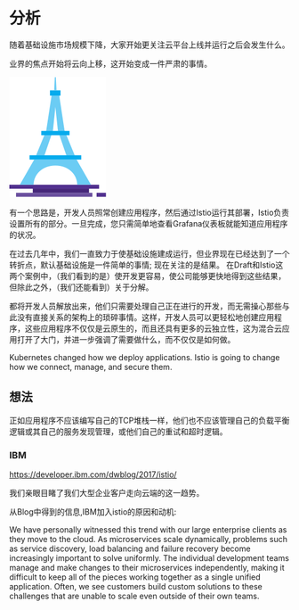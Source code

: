 # 分析

随着基础设施市场规模下降，大家开始更关注云平台上线并运行之后会发生什么。

业界的焦点开始将云向上移，这开始变成一件严肃的事情。

![](images/up.png)

有一个思路是，开发人员照常创建应用程序，然后通过Istio运行其部署，Istio负责设置所有的部分。一旦完成，您只需简单地查看Grafana仪表板就能知道应用程序的状况。

在过去几年中，我们一直致力于使基础设施建成运行，但业界现在已经达到了一个转折点，默认基础设施是一件简单的事情; 现在关注的是结果。
在Draft和Istio这两个案例中，（我们看到的是）使开发更容易，使公司能够更快地得到这些结果，但除此之外，（我们还能看到）关于分解。

都将开发人员解放出来，他们只需要处理自己正在进行的开发，而无需操心那些与此没有直接关系的架构上的琐碎事情。这样，开发人员可以更轻松地创建应用程序，这些应用程序不仅仅是云原生的，而且还具有更多的云独立性，这为混合云应用打开了大门，并进一步强调了需要做什么，而不仅仅是如何做。


Kubernetes changed how we deploy applications. Istio is going to change how we connect, manage, and secure them.


## 想法

正如应用程序不应该编写自己的TCP堆栈一样，他们也不应该管理自己的负载平衡逻辑或其自己的服务发现管理，或他们自己的重试和超时逻辑。

### IBM

https://developer.ibm.com/dwblog/2017/istio/

我们亲眼目睹了我们大型企业客户走向云端的这一趋势。

从Blog中得到的信息,IBM加入istio的原因和动机:

We have personally witnessed this trend with our large enterprise clients as they move to the cloud. As microservices scale dynamically, problems such as service discovery, load balancing and failure recovery become increasingly important to solve uniformly. The individual development teams manage and make changes to their microservices independently, making it difficult to keep all of the pieces working together as a single unified application. Often, we see customers build custom solutions to these challenges that are unable to scale even outside of their own teams.
